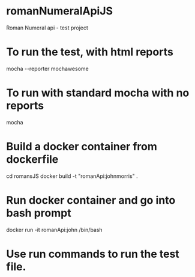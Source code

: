 # romanNumeralApiJS
Roman Numeral api - test project

# To run the test, with html reports
mocha --reporter mochawesome

# To run with standard mocha with no reports
mocha

# Build a docker container from dockerfile
cd romansJS
docker build -t "romanApi:johnmorris" .

# Run docker container and go into bash prompt
docker run -it romanApi:john /bin/bash

# Use run commands to run the test file.
